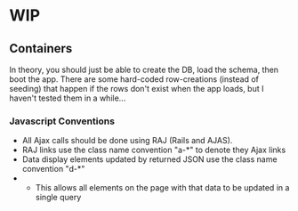 # WIP

## Containers

In theory, you should just be able to create the DB, load the schema, then boot the app.  There are some hard-coded row-creations (instead of seeding) that happen if the rows don't exist when the app loads, but I haven't tested them in a while...

### Javascript Conventions

 * All Ajax calls should be done using RAJ (Rails and AJAS).
 * RAJ links use the class name convention "a-*" to denote they Ajax links
 * Data display elements updated by returned JSON use the class name convention "d-*"
 * * This allows all elements on the page with that data to be updated in a single query

